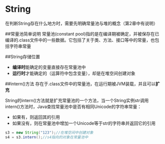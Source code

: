 # String
在判断String存在什么地方时，需要先明确常量池与堆的概念（第2章中有说明）

##常量池简单说明
常量池(constant pool)指的是在编译期被确定，并被保存在已编译的.class文件中的一些数据。它包括了关于类、方法、接口等中的常量，也包括字符串常量

##String存储位置
- **编译时**能确定的变量直接存在常量池中
- **运行时**才能确定的（运算符中包含变量），却是在堆空间创建对象

##intern()方法
存在于.class文件中的常量池，在运行期被JVM装载，并且可以**扩充**

String的intern()方法就是扩充常量池的一个方法，当一个String实例str调用intern()方法时，Java查找常量池中是否有相同Unicode的字符串常量：
- 如果有，则返回其的引用
- 如果没有，则在常量池中增加一个Unicode等于str的字符串并返回它的引用

```java
s3 = new String("123");//在堆空间中创建对象
s4 = s3.intern();//s4指向的对象在常量池中
```
